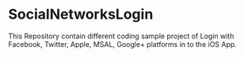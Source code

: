 # SocialNetworksLogin
This Repository contain different coding sample project of Login with Facebook, Twitter, Apple, MSAL, Google+ platforms in to the iOS App.
